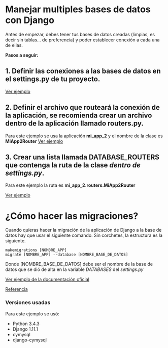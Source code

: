 # Manejar multiples bases de datos con Django #

Antes de empezar, debes tener tus bases de datos creadas (limpias, es decir sin tablas... de preferencia) y poder establecer conexión a cada una de ellas.

**Pasos a seguir:**

## 1. Definir las conexiones a las bases de datos en el **settings.py** de tu proyecto.
[Ver ejemplo](https://github.com/Reynald0/multidb/commit/6b3ba0bd1305eb0ca601cd292927eecbe2a54f3a#diff-5c9fece9bf344c4f8dfa321b50e1e4cc)

## 2. Definir el archivo que routeará la conexión de la aplicación, se recomienda crear un archivo dentro de la aplicación llamado **routers.py**.
Para este ejemplo se usa la aplicación **mi_app_2** y el nombre de la clase es **MiApp2Router**
[Ver ejemplo](https://github.com/Reynald0/multidb/commit/6b3ba0bd1305eb0ca601cd292927eecbe2a54f3a#diff-8a26bbe438600e06c8d7507ebd547ca0)

## 3. Crear una lista llamada **DATABASE_ROUTERS** que contenga la ruta de la clase *dentro de settings.py*.
Para este ejemplo la ruta es **mi_app_2.routers.MiApp2Router**

[Ver ejemplo](https://github.com/Reynald0/multidb/commit/6b3ba0bd1305eb0ca601cd292927eecbe2a54f3a#diff-5c9fece9bf344c4f8dfa321b50e1e4cc)

# ¿Cómo hacer las migraciones? #
Cuando quieras hacer la migración de la aplicación de Django a la base de datos hay que usar el siguiente comando. Sin corchetes, la estructura es la siguiente.

    makemigrations [NOMBRE_APP]
    migrate [NOMBRE_APP] --database [NOMBRE_BASE_DE_DATOS]
    
Donde [NOMBRE_BASE_DE_DATOS] debe ser el nombre de la base de datos que se dió de alta en la variable *DATABASES* del *settings.py*

[Ver ejemplo de la documentación oficial](https://docs.djangoproject.com/en/dev/topics/db/multi-db/#an-example)

[Referencia](https://djangosteps.wordpress.com/2011/11/08/multiple-database-implementation-in-django/)

### Versiones usadas ###
Para este ejemplo se usó:
* Python 3.4.3
* Django 1.11.1
* cymysql
* django-cymysql
